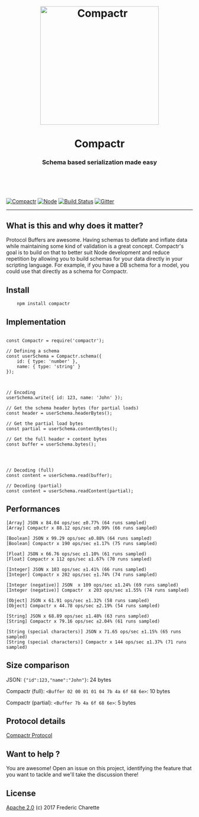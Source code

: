<h1 align="center">
  <a title="Schema based serialization made easy" href="http://compactr.js.org">
    <img alt="Compactr" width="320px" src="http://res.cloudinary.com/compactr/image/upload/v1487202241/compactr_header.png" />
    <br/><br/>
  </a>
  Compactr
</h1>
<h3 align="center">
  Schema based serialization made easy
  <br/><br/><br/>
</h3>
<br/>

[![Compactr](https://img.shields.io/npm/v/compactr.svg)](https://www.npmjs.com/package/compactr)
[![Node](https://img.shields.io/badge/node->%3D4.0-blue.svg)](https://nodejs.org)
[![Build Status](https://travis-ci.org/compactr/compactr.js.svg?branch=master)](https://travis-ci.org/compactr/compactr.js)
[![Gitter](https://img.shields.io/gitter/room/compactr/compactr.svg)](https://gitter.im/compactr/compactr)

---

## What is this and why does it matter?

Protocol Buffers are awesome. Having schemas to deflate and inflate data while maintaining some kind of validation is a great concept. Compactr's goal is to build on that to better suit Node development and reduce repetition by allowing you to build schemas for your data directly in your scripting language. For example, if you have a DB schema for a model, you could use that directly as a schema for Compactr.


## Install

```
    npm install compactr
```


## Implementation

```node

const Compactr = require('compactr');

// Defining a schema
const userSchema = Compactr.schema({ 
	id: { type: 'number' },
	name: { type: 'string' }
});



// Encoding
userSchema.write({ id: 123, name: 'John' });

// Get the schema header bytes (for partial loads)
const header = userSchema.headerBytes();

// Get the partial load bytes
const partial = userSchema.contentBytes();

// Get the full header + content bytes
const buffer = userSchema.bytes();




// Decoding (full)
const content = userSchema.read(buffer);

// Decoding (partial)
const content = userSchema.readContent(partial);
```


## Performances

```
[Array] JSON x 84.04 ops/sec ±0.77% (64 runs sampled)
[Array] Compactr x 88.12 ops/sec ±0.99% (66 runs sampled)

[Boolean] JSON x 99.29 ops/sec ±0.88% (64 runs sampled)
[Boolean] Compactr x 190 ops/sec ±1.17% (75 runs sampled)

[Float] JSON x 66.76 ops/sec ±1.10% (61 runs sampled)
[Float] Compactr x 112 ops/sec ±1.67% (70 runs sampled)

[Integer] JSON x 103 ops/sec ±1.41% (66 runs sampled)
[Integer] Compactr x 202 ops/sec ±1.74% (74 runs sampled)

[Integer (negative)] JSON  x 109 ops/sec ±1.24% (69 runs sampled)
[Integer (negative)] Compactr  x 203 ops/sec ±1.55% (74 runs sampled)

[Object] JSON x 61.91 ops/sec ±1.32% (58 runs sampled)
[Object] Compactr x 44.78 ops/sec ±2.19% (54 runs sampled)

[String] JSON x 68.89 ops/sec ±1.48% (63 runs sampled)
[String] Compactr x 79.16 ops/sec ±2.04% (61 runs sampled)

[String (special characters)] JSON x 71.65 ops/sec ±1.15% (65 runs sampled)
[String (special characters)] Compactr x 144 ops/sec ±1.37% (71 runs sampled)
```


## Size comparison

JSON: `{"id":123,"name":"John"}`: 24 bytes 

Compactr (full): `<Buffer 02 00 01 01 04 7b 4a 6f 68 6e>`: 10 bytes

Compactr (partial): `<Buffer 7b 4a 6f 68 6e>`: 5 bytes


## Protocol details

[Compactr Protocol](https://github.com/compactr/protocol)


## Want to help ?

You are awesome! Open an issue on this project, identifying the feature that you want to tackle and we'll take the discussion there!


## License 

[Apache 2.0](LICENSE) (c) 2017 Frederic Charette